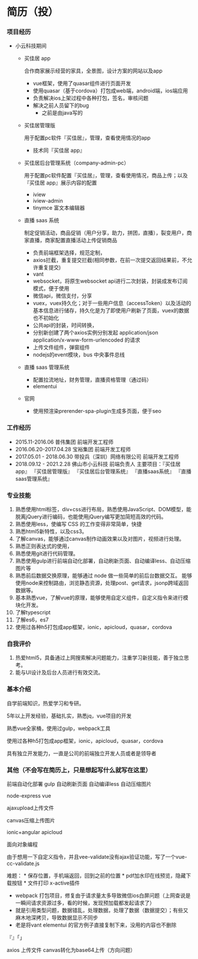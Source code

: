 # 简历（投）

### 项目经历

* 小云科技期间

    - 买佳居 app

        合作商家展示经营的家具，全景图，设计方案的网站以及app

        + vue框架，使用了quasar组件进行页面开发
        + 使用quasar（基于cordova）打包成web端，android端，ios端应用
        + 负责解决ios上架过程中各种打包，签名，审核问题
        + 解决之前人员留下的bug
            * 之前是由java写的

    - 买佳居管理版

        用于配置pc软件『买佳居』，管理，查看使用情况的app

        + 技术同『买佳居 app』

    - 买佳居后台管理系统（company-admin-pc）

        用于配置pc软件配置『买佳居』，管理，查看使用情况，商品上传；以及『买佳居 app』展示内容的配置

        + iview
        + iview-admin
        + tinymce 富文本编辑器

    - 直播 saas 系统

        制定促销活动，商品促销（用户分享，助力，拼团，直播），裂变用户，商家直播，商家配置直播活动上传促销商品

        + 负责前端框架选择，规范定制，
        + axios拦截，重复提交拦截(相同参数，在前一次提交返回结果前，不允许重复提交)
        + vant
        + websocket，将原生websocket api进行二次封装，封装成发布订阅模式，便于使用
        + 微信api，微信支付，分享
        + vuex，vuex持久化；对于一些用户信息（accessToken）以及活动的基本信息进行储存，持久化是为了即使用户刷新了页面，vuex的数据也不初始化
        + 公共api的封装，时间转换，
        + 分别新创建了两个axios实例分别发起 application/json application/x-www-form-urlencoded 的请求
        + 上传文件组件，弹窗组件
        + nodejs的event模块，bus 中央事件总线

    - 直播 saas 管理系统

        + 配置拉流地址，财务管理，直播资格管理（通过码）
        + elementui

    - 官网

        + 使用预渲染prerender-spa-plugin生成多页面，便于seo

### 工作经历

* 2015.11-2016.06 普伟集团 前端开发工程师
* 2016.06.20-2017.04.28 宝裕集团 前端开发工程师
* 2017.05.01 - 2018.06.30 带投兵（深圳）网络有限公司 前端开发工程师
* 2018.09.12 - 2021.2.28 佛山市小云科技 前端负责人
    主要项目：『买佳居 app』 『买佳居管理版』 『买佳居后台管理系统』 『直播saas系统』 『直播saas管理系统』

### 专业技能

1. 熟悉使用html标签，div+css进行布局，熟悉使用JavaScript、DOM模型，能脱离jQuery进行编码，也能使用jQuery编写更加简短高效的代码。
2. 熟悉使用less，使编写 CSS 的工作变得非常简单，快捷
3. 熟悉html5新特性，以及css3。
4. 了解canvas，能够通过canvas制作动画效果以及对图片，视频进行处理。
5. 熟悉正则表达式的使用，
6. 熟悉使用git进行代码管理。
7. 熟悉使用gulp进行前端自动化部署，自动刷新页面、自动编译less、自动压缩图片等
8. 熟悉前后数据交换原理，能够通过 node 做一些简单的前后台数据交互。 能够使用node来控制路由，浏览静态资源，处理post、get请求，jsonp跨域返回数据等。
9. 基本熟悉vue，了解vue的原理，能够使用自定义组件，自定义指令来进行模块化开发。
10. 了解typescript
11. 了解es6，es7
12. 使用过各种h5打包成app框架，ionic，apicloud，quasar，cordova

### 自我评价

1. 热爱html5，具备通过上网搜索解决问题能力，注重学习新技能，善于独立思考。
2. 能与UI设计及后台人员进行有效交流。

### 基本介绍

自学前端知识，热爱学习和专研。

5年以上开发经验，基础扎实，熟悉jq，vue项目的开发

熟悉vue全家桶，使用过gulp，webpack工具

使用过各种h5打包成app框架，ionic，apicloud，quasar，cordova

具有独立开发能力，一直是公司的前端独立开发人员或者是领导者

### 其他（不会写在简历上，只是想起写什么就写在这里）

前端自动化部署
    gulp
        自动刷新页面
        自动编译less
        自动压缩图片

node-express
vue

ajaxupload上传文件

canvas压缩上传图片

ionic+angular
apicloud

面向对象编程


由于想用一下自定义指令，并且vee-validate没有ajax验证功能，写了一个vue-cc-validate.js

难题：
    * 保存位置，手机端返回，回到之前的位置
    * pdf加水印在线预览，隐藏下载按钮
    * 文件打印 x-active插件


* webpack 打包项目，修复由于请求量太多导致微信ios白屏问题（上网查说是一瞬间请求资源过多，看的时候，发现预加载都发起请求了）
* 就是引用类型问题，数据错乱，处理数据，处理了数据（数据提交）；有些又麻木地深拷贝，导致数据显示不同步
* 老是将vant elementui 的官方例子直接复制下来，没用的内容也不删除

『』「」


axios 上传文件
canvas转化为base64上传（方向问题）
